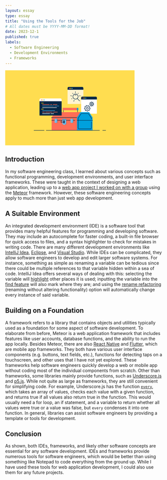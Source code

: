 ```yaml
---
layout: essay
type: essay
title: "Using the Tools for the Job"
# All dates must be YYYY-MM-DD format!
date: 2023-12-1
published: true
labels:
  - Software Engineering
  - Development Environments
  - Frameworks
---
```


<img width="415px" class="rounded float-start pe-4" src="../img/tools-for-job/software-toolbox.png">

## Introduction

In my software engineering class, I learned about various concepts such as functional programming, development environments, and user interface frameworks. These were taught in the context of designing a web application, leading up to a [web app project I worked on with a group](https://rainbows-gallery.github.io/) using the [Meteor](https://www.meteor.com/) framework. However, these software engineering concepts apply to much more than just web app development. 

## A Suitable Environment

An integrated development environment (IDE) is a software tool that provides many helpful features for programming and developing software. They may include an autocomplete for faster coding, a built-in file browser for quick access to files, and a syntax highlighter to check for mistakes in writing code. There are many different development environments like [IntelliJ Idea](https://www.jetbrains.com/idea/), [Eclipse](https://eclipseide.org/), and [Visual Studio](https://visualstudio.microsoft.com/). While IDEs can be complicated, they allow software engineers to develop and edit larger software systems. For instance, something as simple as renaming a variable can be tedious since there could be multiple references to that variable hidden within a sea of code. IntelliJ Idea offers several ways of dealing with this: selecting the variable will [highlight](https://www.jetbrains.com/help/rider/Navigation_and_Search__Finding_Usages__Highlighting_Usages_in_File.html) other places it is used; inputting the variable into the [find feature](https://www.jetbrains.com/help/idea/finding-and-replacing-text-in-file.html#findInSelection) will also mark where they are; and using the [rename refactoring](https://www.jetbrains.com/help/idea/rename-refactorings.html) (renaming without altering functionality) option will automatically change every instance of said variable.

## Building on a Foundation

A framework refers to a library that contains objects and utilities typically used as a foundation for some aspect of software development. To elaborate from before, Meteor is a web application framework that includes features like user accounts, database functions, and the ability to run the app locally. Besides Meteor, there are also [React Native](https://reactnative.dev/) and [Flutter](https://flutter.dev/), which are mobile app frameworks. They both have various user interface components (e.g. buttons, text fields, etc.), functions for detecting taps on a touchscreen, and other uses that I have not yet explored. These frameworks help software engineers quickly develop a web or mobile app without coding most of the individual components from scratch. Other than frameworks, some libraries mainly provide functions, such as [Underscore.js](https://underscorejs.org/) and [p5.js](https://p5js.org/). While not quite as large as frameworks, they are still convenient for simplifying code. For example, Underscore.js has the function [`every`](https://underscorejs.org/#every), which takes an array of values, checks each value with a given function, and returns true if all values also return true in the function. This would usually need a for loop, an if statement, and a variable to return whether all values were true or a value was false, but `every` condenses it into one function. In general, libraries can assist software engineers by providing a template or tools for development.

## Conclusion

As shown, both IDEs, frameworks, and likely other software concepts are essential for any software development. IDEs and frameworks provide numerous tools for software engineers, which would be better than using something like Notepad to code everything from the ground up. While I have used these tools for web application development, I could also use them for any future projects.

